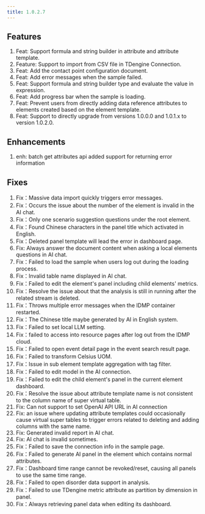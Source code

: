 ```yaml
---
title: 1.0.2.7
---
```


## Features
1. Feat: Support formula and string builder in attribute and attribute template.
1. Feature: Support to import from CSV file in TDengine Connection.
1. Feat: Add the contact point configuration document.
1. Feat: Add error messages when the sample failed.
1. Feat: Support formula and string builder type and evaluate the value in expression.
1. Feat: Add progress bar when the sample is loading.
1. Feat: Prevent users from directly adding data reference attributes to elements created based on the element template.
1. Feat: Support to directly upgrade from versions 1.0.0.0 and 1.0.1.x to version 1.0.2.0.

## Enhancements
1. enh: batch get attributes api added support for returning error information

## Fixes
1. Fix：Massive data import quickly triggers error messages.
1. Fix：Occurs the issue about the number of the element is invalid in the AI chat.
1. Fix：Only one scenario suggestion questions under the root element.
1. Fix：Found Chinese characters in the panel title which activated in English. 
1. Fix：Deleted panel template will lead the error in dashboard page.
1. Fix: Always answer the document content when asking a local elements questions in AI chat.
1. Fix：Failed to load the sample when users log out during the loading process.
1. Fix：Invalid table name displayed in AI chat.
1. Fix：Failed to edit the element's panel including child elements' metrics.
1. Fix：Resolve the issue about that the analysis is still in running after the related stream is deleted.
1. Fix：Throws multiple error messages when the IDMP container restarted.
1. Fix：The Chinese title maybe generated by AI in English system.
1. Fix：Failed to set local LLM setting.
1. Fix：failed to access into resource pages after log out from the IDMP cloud.
1. Fix：Failed to open event detail page in the event search result page.
1. Fix：Failed to transform Celsius UOM.
1. Fix：Issue in sub element template aggregation with tag filter.
1. Fix：Failed to edit model in the AI connection.
1. Fix：Failed to edit the child element's panel in the current element dashboard.
1. Fix：Resolve the issue about attribute template name is not consistent to the column name of  super virtual table.
1. Fix: Can not support to set OpenAI API URL in AI connection
1. Fix: an issue where updating attribute templates could occasionally cause virtual super tables to trigger errors related to deleting and adding columns with the same name.
1. Fix: Generated invalid report in AI chat.
1. Fix: AI chat is invalid sometimes.
1. Fix：Failed to save the connection info in the sample page.
1. Fix：Failed to generate AI panel in the element which contains normal attributes.
1. Fix：Dashboard time range cannot be revoked/reset, causing all panels to use the same time range.
1. Fix：Failed to open disorder data support in analysis.
1. Fix：Failed to use TDengine metric attribute as partition by dimension in panel. 
1. Fix：Always retrieving panel data when editing its dashboard.

